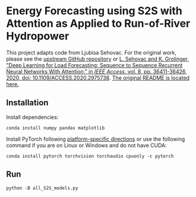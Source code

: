# Energy Forecasting using S2S with Attention as Applied to Run-of-River Hydropower

This project adapts code from Ljubisa Sehovac. For the original work, please see the [upstream GitHub repository](https://github.com/sehovaclj/Thesis-work_energy-forecasting) or [L. Sehovac and K. Grolinger, "Deep Learning for Load Forecasting: Sequence to Sequence Recurrent Neural Networks With Attention," in _IEEE Access_, vol. 8, pp. 36411-36426, 2020, doi: 10.1109/ACCESS.2020.2975738](https://doi.org/10.1109/ACCESS.2020.2975738). [The original README is located here.](./readme_upstream.md)

## Installation

Install dependencies:
```
conda install numpy pandas matplotlib
```

Install PyTorch following [platform-specific directions](https://pytorch.org/get-started/locally/) or use the following command if you are on Linux or Windows and do not have CUDA:

```
conda install pytorch torchvision torchaudio cpuonly -c pytorch
```

## Run

```
python -B all_S2S_models.py
```
